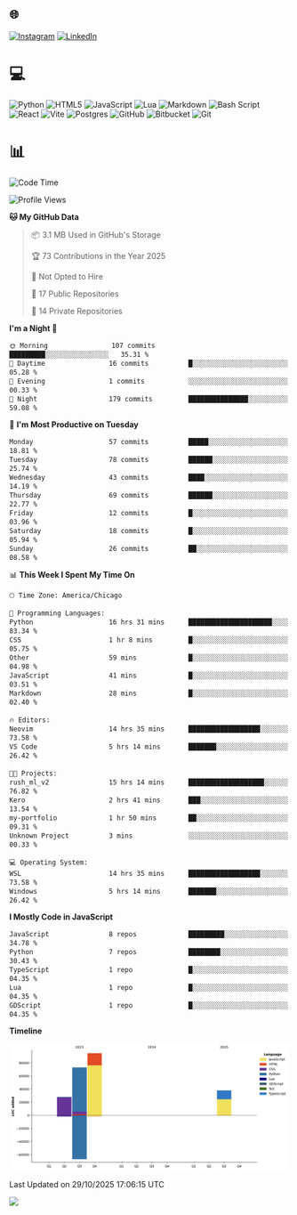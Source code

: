 ## 🌐 
[![Instagram](https://img.shields.io/badge/Instagram-%23E4405F.svg?logo=Instagram&logoColor=white)](https://instagram.com/@francoxdup) [![LinkedIn](https://img.shields.io/badge/LinkedIn-%230077B5.svg?logo=linkedin&logoColor=white)](https://linkedin.com/in/franco-du-plessis-3496a6247) 

# 💻 
 ![Python](https://img.shields.io/badge/python-3670A0?style=for-the-badge&logo=python&logoColor=ffdd54) ![HTML5](https://img.shields.io/badge/html5-%23E34F26.svg?style=for-the-badge&logo=html5&logoColor=white) ![JavaScript](https://img.shields.io/badge/javascript-%23323330.svg?style=for-the-badge&logo=javascript&logoColor=%23F7DF1E) ![Lua](https://img.shields.io/badge/lua-%232C2D72.svg?style=for-the-badge&logo=lua&logoColor=white) ![Markdown](https://img.shields.io/badge/markdown-%23000000.svg?style=for-the-badge&logo=markdown&logoColor=white)  ![Bash Script](https://img.shields.io/badge/bash_script-%23121011.svg?style=for-the-badge&logo=gnu-bash&logoColor=white) ![React](https://img.shields.io/badge/react-%2320232a.svg?style=for-the-badge&logo=react&logoColor=%2361DAFB) ![Vite](https://img.shields.io/badge/vite-%23646CFF.svg?style=for-the-badge&logo=vite&logoColor=white) ![Postgres](https://img.shields.io/badge/postgres-%23316192.svg?style=for-the-badge&logo=postgresql&logoColor=white) ![GitHub](https://img.shields.io/badge/github-%23121011.svg?style=for-the-badge&logo=github&logoColor=white) ![Bitbucket](https://img.shields.io/badge/bitbucket-%230047B3.svg?style=for-the-badge&logo=bitbucket&logoColor=white) ![Git](https://img.shields.io/badge/git-%23F05033.svg?style=for-the-badge&logo=git&logoColor=white)
 
# 📊
<!--START_SECTION:waka-->
![Code Time](http://img.shields.io/badge/Code%20Time-770%20hrs%2050%20mins-blue)

![Profile Views](http://img.shields.io/badge/Profile%20Views-0-blue)

**🐱 My GitHub Data** 

> 📦 3.1 MB Used in GitHub's Storage 
 > 
> 🏆 73 Contributions in the Year 2025
 > 
> 🚫 Not Opted to Hire
 > 
> 📜 17 Public Repositories 
 > 
> 🔑 14 Private Repositories 
 > 
**I'm a Night 🦉** 

```text
🌞 Morning                107 commits         █████████░░░░░░░░░░░░░░░░   35.31 % 
🌆 Daytime                16 commits          █░░░░░░░░░░░░░░░░░░░░░░░░   05.28 % 
🌃 Evening                1 commits           ░░░░░░░░░░░░░░░░░░░░░░░░░   00.33 % 
🌙 Night                  179 commits         ███████████████░░░░░░░░░░   59.08 % 
```
📅 **I'm Most Productive on Tuesday** 

```text
Monday                   57 commits          █████░░░░░░░░░░░░░░░░░░░░   18.81 % 
Tuesday                  78 commits          ██████░░░░░░░░░░░░░░░░░░░   25.74 % 
Wednesday                43 commits          ████░░░░░░░░░░░░░░░░░░░░░   14.19 % 
Thursday                 69 commits          ██████░░░░░░░░░░░░░░░░░░░   22.77 % 
Friday                   12 commits          █░░░░░░░░░░░░░░░░░░░░░░░░   03.96 % 
Saturday                 18 commits          █░░░░░░░░░░░░░░░░░░░░░░░░   05.94 % 
Sunday                   26 commits          ██░░░░░░░░░░░░░░░░░░░░░░░   08.58 % 
```


📊 **This Week I Spent My Time On** 

```text
🕑︎ Time Zone: America/Chicago

💬 Programming Languages: 
Python                   16 hrs 31 mins      █████████████████████░░░░   83.34 % 
CSS                      1 hr 8 mins         █░░░░░░░░░░░░░░░░░░░░░░░░   05.75 % 
Other                    59 mins             █░░░░░░░░░░░░░░░░░░░░░░░░   04.98 % 
JavaScript               41 mins             █░░░░░░░░░░░░░░░░░░░░░░░░   03.51 % 
Markdown                 28 mins             █░░░░░░░░░░░░░░░░░░░░░░░░   02.40 % 

🔥 Editors: 
Neovim                   14 hrs 35 mins      ██████████████████░░░░░░░   73.58 % 
VS Code                  5 hrs 14 mins       ███████░░░░░░░░░░░░░░░░░░   26.42 % 

🐱‍💻 Projects: 
rush_ml_v2               15 hrs 14 mins      ███████████████████░░░░░░   76.82 % 
Kero                     2 hrs 41 mins       ███░░░░░░░░░░░░░░░░░░░░░░   13.54 % 
my-portfolio             1 hr 50 mins        ██░░░░░░░░░░░░░░░░░░░░░░░   09.31 % 
Unknown Project          3 mins              ░░░░░░░░░░░░░░░░░░░░░░░░░   00.33 % 

💻 Operating System: 
WSL                      14 hrs 35 mins      ██████████████████░░░░░░░   73.58 % 
Windows                  5 hrs 14 mins       ███████░░░░░░░░░░░░░░░░░░   26.42 % 
```

**I Mostly Code in JavaScript** 

```text
JavaScript               8 repos             █████████░░░░░░░░░░░░░░░░   34.78 % 
Python                   7 repos             ████████░░░░░░░░░░░░░░░░░   30.43 % 
TypeScript               1 repo              █░░░░░░░░░░░░░░░░░░░░░░░░   04.35 % 
Lua                      1 repo              █░░░░░░░░░░░░░░░░░░░░░░░░   04.35 % 
GDScript                 1 repo              █░░░░░░░░░░░░░░░░░░░░░░░░   04.35 % 
```



**Timeline**

![Lines of Code chart](https://raw.githubusercontent.com/Franky-Dee/Franky-Dee/main/assets/bar_graph.png)


 Last Updated on 29/10/2025 17:06:15 UTC
<!--END_SECTION:waka-->

![](https://quotes-github-readme.vercel.app/api?type=horizontal&theme=dark)
